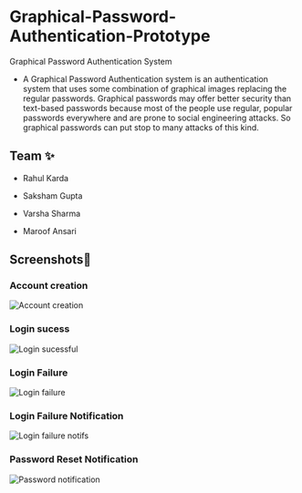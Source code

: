 # Graphical-Password-Authentication-Prototype

Graphical Password Authentication System



- A Graphical Password Authentication system is an authentication system that uses some combination of graphical images replacing the regular passwords. Graphical passwords may offer better security than text-based passwords because most of the people use regular, popular passwords everywhere and are prone to social engineering attacks. So graphical passwords can put stop to many attacks of this kind.





## Team ✨

- Rahul Karda

- Saksham Gupta

- Varsha Sharma

- Maroof Ansari


## Screenshots📸


### Account creation
![Account creation]()

### Login sucess
![Login sucessful]()


### Login Failure
![Login failure]()

### Login Failure Notification
![Login failure notifs]()


### Password Reset Notification
![Password notification]()
